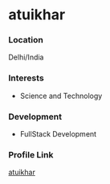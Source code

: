 # atuikhar

### Location

Delhi/India

### Interests

- Science and Technology

### Development

- FullStack Development



### Profile Link

[atuikhar](https://github.com/atuikhar) 
